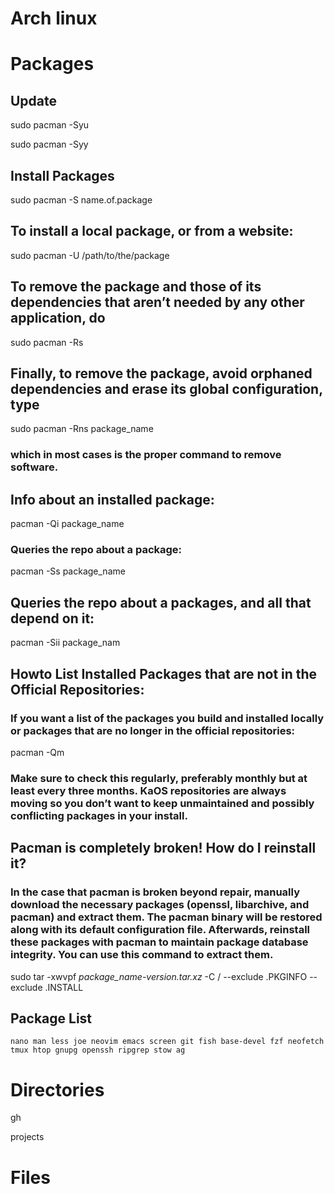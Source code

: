 
# Arch linux

# Packages

## Update

sudo pacman -Syu

sudo pacman -Syy

## Install Packages 

sudo pacman -S name.of.package

## To install a local package, or from a website:

sudo pacman -U /path/to/the/package

## To remove the package and those of its dependencies that aren’t needed by any other application, do

sudo pacman -Rs

## Finally, to remove the package, avoid orphaned dependencies and erase its global configuration, type

sudo pacman -Rns package_name

### which in most cases is the proper command to remove software.


## Info about an installed package:

pacman -Qi package_name

### Queries the repo about a package:

pacman -Ss package_name

## Queries the repo about a packages, and all that depend on it:

pacman -Sii package_nam

## Howto List Installed Packages that are not in the Official Repositories:

### If you want a list of the packages you build and installed locally or packages that are no longer in the official repositories:

pacman -Qm

### Make sure to check this regularly, preferably monthly but at least every three months. KaOS repositories are always moving so you don’t want to keep unmaintained and possibly conflicting packages in your install.

## Pacman is completely broken! How do I reinstall it?
### In the case that pacman is broken beyond repair, manually download the necessary packages (openssl, libarchive, and pacman) and extract them. The pacman binary will be restored along with its default configuration file. Afterwards, reinstall these packages with pacman to maintain package database integrity. You can use this command to extract them.

sudo tar -xwvpf <i>package_name-version.tar.xz</i> -C / --exclude .PKGINFO --exclude .INSTALL

## Package List

` nano man less joe neovim emacs screen git fish base-devel fzf neofetch tmux htop gnupg openssh ripgrep stow ag `

# Directories

gh


projects

# Files

